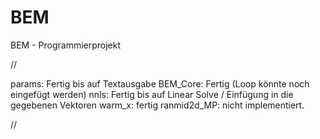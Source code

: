 # BEM
BEM - Programmierprojekt

//

params: Fertig bis auf Textausgabe
BEM_Core: Fertig (Loop könnte noch eingefügt werden)
nnls: Fertig bis auf Linear Solve / Einfügung in die gegebenen Vektoren
warm_x: fertig
ranmid2d_MP: nicht implementiert.

//
